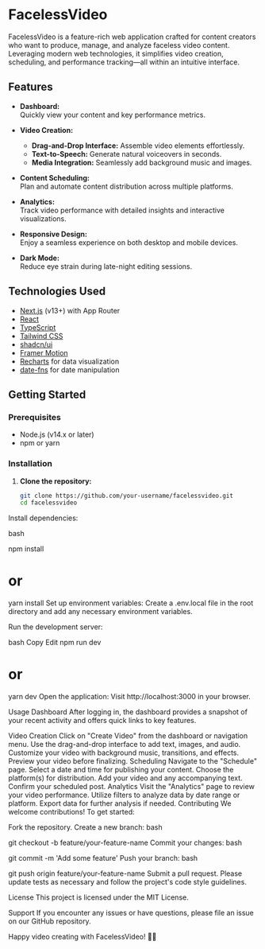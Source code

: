 # FacelessVideo

FacelessVideo is a feature-rich web application crafted for content creators who want to produce, manage, and analyze faceless video content. Leveraging modern web technologies, it simplifies video creation, scheduling, and performance tracking—all within an intuitive interface.

## Features

- **Dashboard:**  
  Quickly view your content and key performance metrics.

- **Video Creation:**  
  - **Drag-and-Drop Interface:** Assemble video elements effortlessly.  
  - **Text-to-Speech:** Generate natural voiceovers in seconds.  
  - **Media Integration:** Seamlessly add background music and images.

- **Content Scheduling:**  
  Plan and automate content distribution across multiple platforms.

- **Analytics:**  
  Track video performance with detailed insights and interactive visualizations.

- **Responsive Design:**  
  Enjoy a seamless experience on both desktop and mobile devices.

- **Dark Mode:**  
  Reduce eye strain during late-night editing sessions.

## Technologies Used

- [Next.js](https://nextjs.org/) (v13+) with App Router
- [React](https://reactjs.org/)
- [TypeScript](https://www.typescriptlang.org/)
- [Tailwind CSS](https://tailwindcss.com/)
- [shadcn/ui](https://ui.shadcn.com/)
- [Framer Motion](https://www.framer.com/motion/)
- [Recharts](https://recharts.org/) for data visualization
- [date-fns](https://date-fns.org/) for date manipulation

## Getting Started

### Prerequisites

- Node.js (v14.x or later)
- npm or yarn

### Installation

1. **Clone the repository:**
   ```bash
   git clone https://github.com/your-username/facelessvideo.git
   cd facelessvideo
Install dependencies:

bash

npm install
# or
yarn install
Set up environment variables:
Create a .env.local file in the root directory and add any necessary environment variables.

Run the development server:

bash
Copy
Edit
npm run dev
# or
yarn dev
Open the application:
Visit http://localhost:3000 in your browser.

Usage
Dashboard
After logging in, the dashboard provides a snapshot of your recent activity and offers quick links to key features.

Video Creation
Click on "Create Video" from the dashboard or navigation menu.
Use the drag-and-drop interface to add text, images, and audio.
Customize your video with background music, transitions, and effects.
Preview your video before finalizing.
Scheduling
Navigate to the "Schedule" page.
Select a date and time for publishing your content.
Choose the platform(s) for distribution.
Add your video and any accompanying text.
Confirm your scheduled post.
Analytics
Visit the "Analytics" page to review your video performance.
Utilize filters to analyze data by date range or platform.
Export data for further analysis if needed.
Contributing
We welcome contributions! To get started:

Fork the repository.
Create a new branch:
bash

git checkout -b feature/your-feature-name
Commit your changes:
bash

git commit -m 'Add some feature'
Push your branch:
bash

git push origin feature/your-feature-name
Submit a pull request.
Please update tests as necessary and follow the project's code style guidelines.

License
This project is licensed under the MIT License.

Support
If you encounter any issues or have questions, please file an issue on our GitHub repository.

Happy video creating with FacelessVideo! 🎥✨
